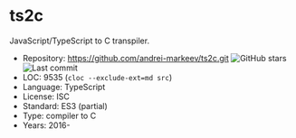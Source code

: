 # ts2c

JavaScript/TypeScript to C transpiler.

* Repository: https://github.com/andrei-markeev/ts2c.git <img src="https://img.shields.io/github/stars/andrei-markeev/ts2c?label=&style=flat-square" alt="GitHub stars" title="GitHub stars"><img src="https://img.shields.io/github/last-commit/andrei-markeev/ts2c?label=&style=flat-square" alt="Last commit" title="Last commit">
* LOC:        9535 (`cloc --exclude-ext=md src`)
* Language:   TypeScript
* License:    ISC
* Standard:   ES3 (partial)
* Type:       compiler to C
* Years:      2016-
